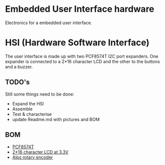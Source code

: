 # Embedded User Interface hardware
Electronics for a embedded user interface.
# HSI (Hardware Software Interface)
The user interface is made up with two PCF8574T I2C port expanders. One expander is connected to a 2*16 character LCD and the other to the buttons and a buzzer.
## TODO's
Still some things need to be done:
* Expand the HSI
* Assemble
* Test & characterise
* update Readme.md with pictures and BOM
## BOM
* [PCF8574T](https://lcsc.com/product-detail/I-O-Expansion_HGSEMI-PCF8574T_C398075.html)
* [2*16 character LCD at 3.3V](https://lcsc.com/product-detail/LCD-Displays-Modules_LCM1602K-FSW-FBW-33V33_C83271.html)
* [Alps rotary encoder](https://lcsc.com/product-detail/Coded-Rotary-Switches_ALPS-Electric-EC11E18244A5_C255515.html)

